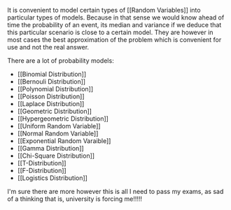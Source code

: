 It is convenient to model certain types of [[Random Variables]] into particular types of models. Because in that sense we would know ahead of time the probability of an event, its median and variance if we deduce that this particular scenario is close to a certain model. They are however in most cases the best approximation of the problem which is convenient for use and not the real answer.

There are a lot of probability models:

* [[Binomial Distribution]]
* [[Bernouli Distribution]]
* [[Polynomial Distribution]]
* [[Poisson Distribution]]
* [[Laplace Distribution]]
* [[Geometric Distribution]]
* [[Hypergeometric Distribution]]
* [[Uniform Random Variable]]
* [[Normal Random Variable]]
* [[Exponential Random Varaible]]
* [[Gamma Distribution]]
* [[Chi-Square Distribution]]
* [[T-Distribution]]
* [[F-Distribution]]
* [[Logistics Distribution]]

I'm sure there are more however this is all I need to pass my exams, as sad of a thinking that is, university is forcing me!!!!!
